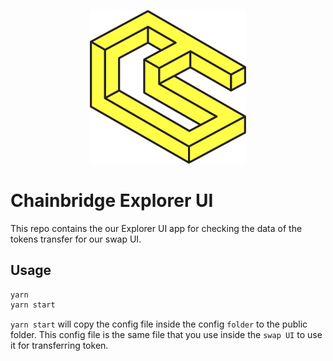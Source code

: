 <p align="center"><a href="https://https://chainsafe.io/"><img width="250" title="Chainbridge UI" src='../../assets/chainsafe_logo.png'/></a></p>

# Chainbridge Explorer UI

This repo contains the our Explorer UI app for checking the data of the tokens transfer for our swap UI.

## Usage

```bash
yarn
yarn start
```

`yarn start` will copy the config file inside the config `folder` to the public folder. This config file is the same file that you use inside the `swap UI` to use it for transferring token.
